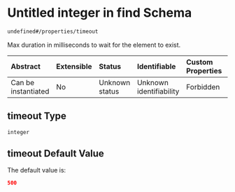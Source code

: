 # Untitled integer in find Schema

```txt
undefined#/properties/timeout
```

Max duration in milliseconds to wait for the element to exist.

| Abstract            | Extensible | Status         | Identifiable            | Custom Properties | Additional Properties | Access Restrictions | Defined In                                                           |
| :------------------ | :--------- | :------------- | :---------------------- | :---------------- | :-------------------- | :------------------ | :------------------------------------------------------------------- |
| Can be instantiated | No         | Unknown status | Unknown identifiability | Forbidden         | Allowed               | none                | [find\_v2.schema.json\*](find_v2.schema.json "open original schema") |

## timeout Type

`integer`

## timeout Default Value

The default value is:

```json
500
```

